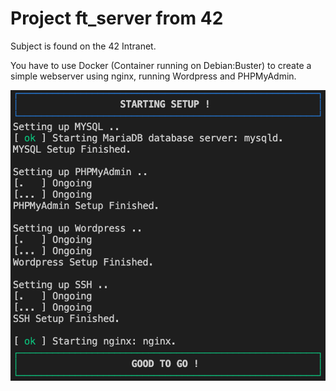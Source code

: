 # Project ft_server from 42

Subject is found on the 42 Intranet.

You have to use Docker (Container running on Debian:Buster) to create a simple webserver using nginx, running Wordpress and PHPMyAdmin.

![alt text](https://github.com/NahIIo/ft_server/blob/main/srcs/Snapshot.png)
